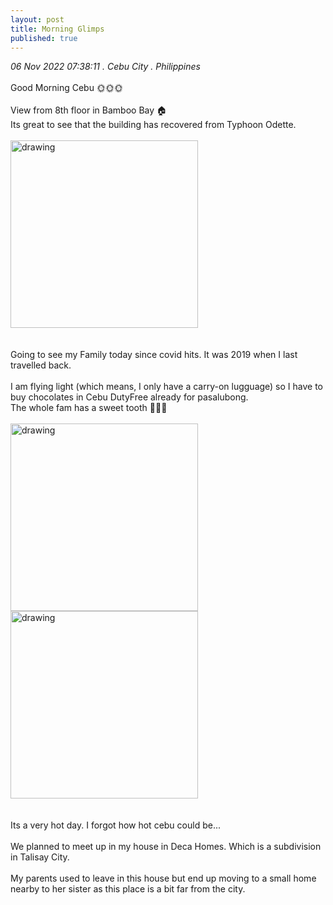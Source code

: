 ```yaml
---
layout: post
title: Morning Glimps
published: true
---
```

_06 Nov 2022 07:38:11 . Cebu City . Philippines_
<br>
<br>
Good Morning Cebu 🌞🌞🌞
<br>
<br>
View from 8th floor in Bamboo Bay 🏠
<br>
Its great to see that the building has recovered from Typhoon Odette.
<br>
<br>
<img src="https://drive.google.com/uc?export=view&id=1G4DyH5yjXRumnuW4njJa8dPh9ijZfVA-" alt="drawing" width="300"/>
<br>
<br>
<br> 
Going to see my Family today since covid hits. It was 2019 when I last travelled back.
<br>
<br>
I am flying light (which means, I only have a carry-on lugguage) so I have to buy chocolates in Cebu DutyFree already for pasalubong. 
<br>
The whole fam has a sweet tooth 🍫🍫🍫
<br>
<br>
<img src="https://drive.google.com/uc?export=view&id=1XPKVLWpyMFM6P90d9usQpP5ragdvmNAl" alt="drawing" width="300"/> <img src="https://drive.google.com/uc?export=view&id=1EQOJO9daKWgOxgXg3oM5gorf3ztfIkAM" alt="drawing" width="300"/>
<br>
<br>
<br>
Its a very hot day. I forgot how hot cebu could be...
<br>
<br>
We planned to meet up in my house in Deca Homes. Which is a subdivision in Talisay City.
<br>
<br>
My parents used to leave in this house but end up moving to a small home nearby to her sister as this place is a bit far from the city.
<br>
<br>
<br>


